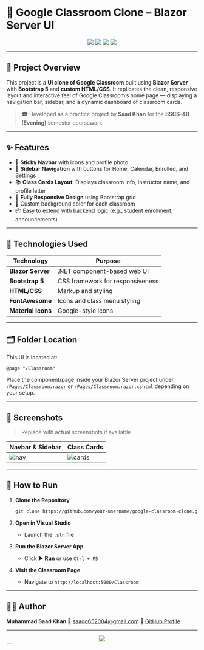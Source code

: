 
# 🏫 Google Classroom Clone – Blazor Server UI

<div align="center">

<img src="https://img.shields.io/badge/Project-Type%3A%20UI%20Clone-blue?style=for-the-badge" />
<img src="https://img.shields.io/badge/Framework-Blazor%20Server-purple?style=for-the-badge&logo=dotnet" />
<img src="https://img.shields.io/badge/Design-Bootstrap%205-0db7ed?style=for-the-badge&logo=bootstrap" />
<img src="https://img.shields.io/badge/Status-Frontend%20Only-lightgrey?style=for-the-badge" />

</div>

---

## 📌 Project Overview

This project is a **UI clone of Google Classroom** built using **Blazor Server** with **Bootstrap 5** and **custom HTML/CSS**. It replicates the clean, responsive layout and interactive feel of Google Classroom’s home page — displaying a navigation bar, sidebar, and a dynamic dashboard of classroom cards.

> 🎓 Developed as a practice project by **Saad Khan** for the **BSCS-4B (Evening)** semester coursework.

---

## ✨ Features

- 🔖 **Sticky Navbar** with icons and profile photo
- 📁 **Sidebar Navigation** with buttons for Home, Calendar, Enrolled, and Settings
- 📚 **Class Cards Layout**: Displays classroom info, instructor name, and profile letter
- 📱 **Fully Responsive Design** using Bootstrap grid
- 🌈 Custom background color for each classroom
- 📦 Easy to extend with backend logic (e.g., student enrollment, announcements)

---

## 🔧 Technologies Used

| Technology     | Purpose                          |
|----------------|----------------------------------|
| **Blazor Server** | .NET component-based web UI    |
| **Bootstrap 5**   | CSS framework for responsiveness |
| **HTML/CSS**      | Markup and styling              |
| **FontAwesome**   | Icons and class menu styling    |
| **Material Icons**| Google-style icons              |

---

## 🗂️ Folder Location

This UI is located at:

```plaintext
@page "/Classroom"
````

Place the component/page inside your Blazor Server project under `/Pages/Classroom.razor` or `/Pages/Classroom.razor.cshtml` depending on your setup.

---

## 📸 Screenshots

> Replace with actual screenshots if available

| Navbar & Sidebar                                                        | Class Cards                                                                 |
| ----------------------------------------------------------------------- | --------------------------------------------------------------------------- |
| ![nav](https://via.placeholder.com/300x150.png?text=Navbar+and+Sidebar) | ![cards](https://via.placeholder.com/300x150.png?text=Classroom+Cards+Grid) |

---

## 🚀 How to Run

1. **Clone the Repository**

   ```bash
   git clone https://github.com/your-username/google-classroom-clone.git
   ```

2. **Open in Visual Studio**

   * Launch the `.sln` file

3. **Run the Blazor Server App**

   * Click ▶️ **Run** or use `Ctrl + F5`

4. **Visit the Classroom Page**

   * Navigate to `http://localhost:5000/Classroom`
---

## 👨‍💻 Author

**Muhammad Saad Khan**
📧 [saado652004@gmail.com](mailto:saado652004@gmail.com)
🔗 [GitHub Profile](https://github.com/saadoxyz)

---

<div align="center">
  <img src="https://capsule-render.vercel.app/api?type=waving&color=0D99FF&height=120&section=footer&text=Happy+Coding!&fontColor=ffffff&fontSize=30" />
</div>
```

